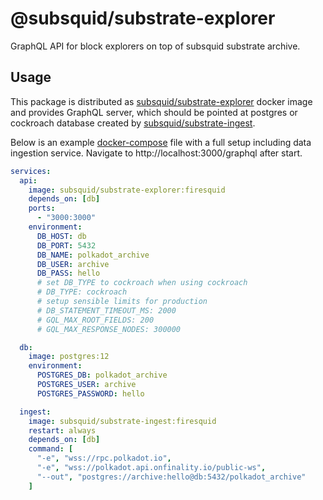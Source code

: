 # @subsquid/substrate-explorer

GraphQL API for block explorers on top of subsquid substrate archive.

## Usage

This package is distributed as [subsquid/substrate-explorer](https://hub.docker.com/r/subsquid/substrate-explorer)
docker image and provides GraphQL server, 
which should be pointed at postgres or cockroach database 
created by [subsquid/substrate-ingest](https://github.com/subsquid/squid/tree/master/substrate-ingest).

Below is an example [docker-compose](https://docs.docker.com/compose/compose-file/) 
file with a full setup including data ingestion service. 
Navigate to http://localhost:3000/graphql after start.

```yaml
services:
  api:
    image: subsquid/substrate-explorer:firesquid
    depends_on: [db]
    ports:
      - "3000:3000"
    environment:
      DB_HOST: db
      DB_PORT: 5432
      DB_NAME: polkadot_archive
      DB_USER: archive
      DB_PASS: hello
      # set DB_TYPE to cockroach when using cockroach
      # DB_TYPE: cockroach
      # setup sensible limits for production
      # DB_STATEMENT_TIMEOUT_MS: 2000
      # GQL_MAX_ROOT_FIELDS: 200
      # GQL_MAX_RESPONSE_NODES: 300000

  db:
    image: postgres:12
    environment:
      POSTGRES_DB: polkadot_archive
      POSTGRES_USER: archive
      POSTGRES_PASSWORD: hello

  ingest:
    image: subsquid/substrate-ingest:firesquid
    restart: always
    depends_on: [db]
    command: [
      "-e", "wss://rpc.polkadot.io",
      "-e", "wss://polkadot.api.onfinality.io/public-ws",
      "--out", "postgres://archive:hello@db:5432/polkadot_archive"
    ]
```
